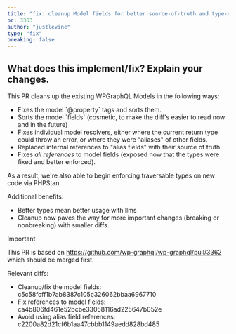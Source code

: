 ```yaml
---
title: "fix: cleanup Model fields for better source-of-truth and type-safety."
pr: 3363
author: "justlevine"
type: "fix"
breaking: false
---
```


## What does this implement/fix? Explain your changes.

This PR cleans up the existing WPGraphQL Models in the following ways:
- Fixes the model \`@property\` tags and sorts them.
- Sorts the model \`fields\` (cosmetic, to make the diff's easier to read now and in the future)
- Fixes individual model resolvers, either where the current return type could throw an error, or where they were "aliases" of other fields.
- Replaced internal references to "alias fields" with their source of truth.
- Fixes _all references_ to model fields (exposed now that the types were fixed and better enforced).

As a result, we're also able to begin enforcing traversable types on new code via PHPStan.

Additional benefits:
- Better types mean better usage with llms
- Cleanup now paves the way for more important changes (breaking or nonbreaking) with smaller diffs.

> [!IMPORTANT]
> This PR is based on https://github.com/wp-graphql/wp-graphql/pull/3362 which should be merged first.
>
> Relevant diffs:
> - Cleanup/fix the model fields: c5c58fcff1b7ab8387c105c326062bbaa6967710
> - Fix references to model fields: ca4b806fd461e52bcbe33058116ad225647b052e
> - Avoid using alias field references: c2200a82d21cf6b1aa47cbbb1149aedd828bd485
